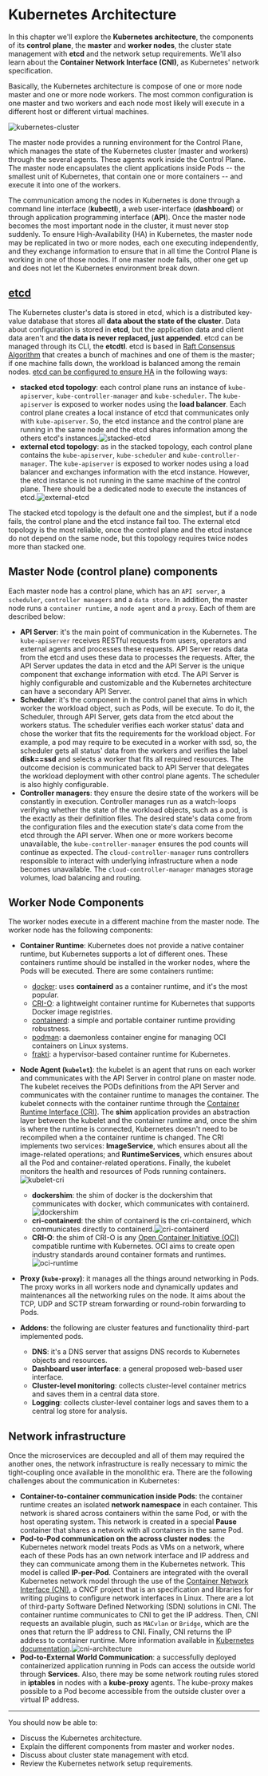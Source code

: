 # Kubernetes Architecture

In this chapter we'll explore the **Kubernetes architecture**, the components of its **control plane**, the **master** and **worker nodes**, the cluster state management with **etcd** and the network setup requirements. We'll also learn about the **Container Network Interface (CNI)**, as Kubernetes' network specification.

Basically, the Kubernetes architecture is compose of one or more node master and one or more node workers. The most common configuration is one master and two workers and each node most likely will execute in a different host or different virtual machines.

![kubernetes-cluster](https://courses.edx.org/assets/courseware/v1/51120ad23b216a6946e3c4ebef2106bf/asset-v1:LinuxFoundationX+LFS158x+3T2020+type@asset+block/arch-1.19-components-of-kubernetes.svg)

The master node provides a running environment for the Control Plane, which manages the state of the Kubernetes cluster (master and workers) through the several agents. These agents work inside the Control Plane. The master node encapsulates the client applications inside Pods -- the smallest unit of Kubernetes, that contain one or more containers -- and execute it into one of the workers.

The communication among the nodes in Kubernetes is done through a command line interface (**kubectl**), a web user-interface (**dashboard**) or through application programming interface (**API**). Once the master node becomes the most important node in the cluster, it must never stop suddenly. To ensure High-Availability (HA) in Kubernetes, the master node may be replicated in two or more nodes, each one executing independently, and they exchange information to ensure that in all time the Control Plane is working in one of those nodes. If one master node fails, other one get up and does not let the Kubernetes environment break down.

## [etcd](https://etcd.io/)

The Kubernetes cluster's data is stored in etcd, which is a distributed key-value database that stores all **data about the state of the cluster**. Data about configuration is stored in **etcd**, but the application data and client data aren't and **the data is never replaced, just appended**. etcd can be managed through its CLI, the **etcdtl**. etcd is based in [Raft Consensus Algorithm](https://web.stanford.edu/~ouster/cgi-bin/papers/raft-atc14) that creates a bunch of machines and one of them is the master; if one machine falls down, the workload is balanced among the remain nodes. [etcd can be configured to ensure HA](https://kubernetes.io/docs/setup/production-environment/tools/kubeadm/ha-topology/) in the following ways:

- **stacked etcd topology**:  each control plane runs an instance of `kube-apiserver`, `kube-controller-manager` and `kube-scheduler`. The `kube-apiserver` is exposed to worker nodes using the **load balancer**. Each control plane creates a local instance of etcd that communicates only with `kube-apiserver`. So, the etcd instance and the control plane are running in the same node and the etcd shares information among the others etcd's instances.![stacked-etcd](https://cdn.ttgtmedia.com/rms/onlineImages/itops-stacked_etcd-f_mobile.jpg)
- **external etcd topology**: as in the stacked topology, each control plane contains the `kube-apiserver`, `kube-scheduler` and `kube-controller-manager`. The `kube-apiserver` is exposed to worker nodes using a load balancer and exchanges information with the etcd instance. However, the etcd instance is not running in the same machine of the control plane. There should be a dedicated node to execute the instances of etcd.![external-etcd](https://cdn.ttgtmedia.com/rms/onlineImages/itops-external_etcd-f_mobile.jpg)

The stacked etcd topology is the default one and the simplest, but if a node fails, the control plane and the etcd instance fail too. The external etcd topology is the most reliable, once the control plane and the etcd instance do not depend on the same node, but this topology requires twice nodes more than stacked one.

## Master Node (control plane) components

Each master node has a control plane, which has an `API server`, a `scheduler`,  `controller managers` and a `data store`. In addition, the master node runs a `container runtime`, a `node agent` and a `proxy`. Each of them are described below:

- **API Server**: it's the main point of communication in the Kubernetes. The `kube-apiserver` receives RESTful requests from users, operators and external agents and processes these requests. API Server reads data from the etcd and uses these data to processes the requests. After, the API Server updates the data in etcd and the API Server is the unique component that exchange information with etcd. The API Server is highly configurable and customizable and the Kubernetes architecture can have a secondary API Server.
- **Scheduler**:  it's the component in the control panel that aims in which worker the workload object, such as Pods, will be execute. To do it, the Scheduler, through API Server, gets data from the etcd about the workers status. The scheduler verifies each worker status' data and chose the worker that fits the requirements for the workload object. For example, a pod may require to be executed in a worker with ssd, so, the scheduler gets all status' data from the workers and verifies the label **disk==ssd** and selects a worker that fits all required resources. The outcome decision is communicated back to API Server that delegates the workload deployment with other control plane agents. The scheduler is also highly configurable.
- **Controller managers**: they ensure the desire state of the workers will be constantly in execution. Controller manages run as a watch-loops verifying whether the state of the workload objects, such as a pod, is the exactly as their definition files. The desired state's data come from the configuration files and the execution state's data come from the etcd through the API server. When one or more workers become unavailable, the `kube-controller-manager` ensures the pod counts will continue as expected. The `cloud-controller-manager` runs controllers responsible to interact with underlying infrastructure when a node becomes unavailable. The `cloud-controller-manager` manages storage volumes, load balancing and routing.

## Worker Node Components

The worker nodes execute in a different machine from the master node. The worker node has the following components:

- **Container Runtime**: Kubernetes does not provide a native container runtime, but Kubernetes supports a lot of different ones. These containers runtime should be installed in the worker nodes, where the Pods will be executed. There are some containers runtime:
  - [docker](https://www.docker.com/): uses **containerd** as a container runtime, and it's the most popular.
  - [CRI-O](https://cri-o.io/): a lightweight container runtime for Kubernetes that supports Docker image registries.
  - [containerd](https://containerd.io/): a simple and portable container runtime providing robustness.
  - [podman](https://podman.io/): a daemonless container engine for managing OCI containers on Linux systems.
  - [frakti](https://github.com/kubernetes/frakti#frakti): a hypervisor-based container runtime for Kubernetes.
- **Node Agent (`kubelet`)**: the kubelet is an agent that runs on each worker and communicates with the API Server in control plane on master node. The kubelet receives the PODs definitions from the API Server and communicates with the container runtime to manages the container. The kubelet connects with the container runtime through the [Container Runtime Interface (CRI)](https://github.com/kubernetes/community/blob/master/contributors/devel/sig-node/container-runtime-interface.md). The **shim** application provides an abstraction layer between the kubelet and the container runtime and, once the shim is where the runtime is connected, Kubernetes doesn't need to be recompiled when a the container runtime is changed. The CRI implements two services: **ImageService**, which ensures about all the image-related operations; and **RuntimeServices**, which ensures about all the Pod and container-related operations. Finally, the kubelet monitors the health and resources of Pods running containers.![kubelet-cri](https://courses.edx.org/assets/courseware/v1/ab209f7c32ceb17ed43dcf6b66056cea/asset-v1:LinuxFoundationX+LFS158x+3T2020+type@asset+block/CRI.png)
  - **dockershim**: the shim of docker is the dockershim that communicates with docker, which communicates with containerd.![dockershim](https://courses.edx.org/assets/courseware/v1/aa11f8d767939eb27a989d12423e5ae6/asset-v1:LinuxFoundationX+LFS158x+3T2020+type@asset+block/dockershim.png)
  - **cri-containerd**: the shim of containerd is the cri-containerd, which communicates directly to containerd.![cri-containerd](https://courses.edx.org/assets/courseware/v1/4d76490e58857edcf3a9c335f46fdcb9/asset-v1:LinuxFoundationX+LFS158x+3T2020+type@asset+block/cri-containerd.png)
  - **CRI-O**: the shim of CRI-O is any [Open Container Initiative (OCI)](https://opencontainers.org/) compatible runtime with Kubernetes. OCI aims to create open industry standards around container formats and runtimes.![oci-runtime](https://cri-o.io/assets/images/architecture.png)

- **Proxy (`kube-proxy`)**: it manages all the things around networking in Pods. The proxy works in all workers node and dynamically updates and maintenances all the networking rules on the node. It aims about the TCP, UDP and SCTP stream forwarding or round-robin forwarding to Pods.
- **Addons**: the following are cluster features and functionality third-part implemented pods.
  - **DNS**: it's a DNS server that assigns DNS records to Kubernetes objects and resources.
  - **Dashboard user interface**: a general proposed web-based user interface.
  - **Cluster-level monitoring**: collects cluster-level container metrics and saves them in a central data store.
  - **Logging**: collects cluster-level container logs and saves them to a central log store for analysis.

## Network infrastructure

Once the microservices are decoupled and all of them may required the another ones, the network infrastructure is really necessary to mimic the tight-coupling once available in the monolithic era. There are the following challenges about the communication in Kubernetes:

- **Container-to-container communication inside Pods**: the container runtime creates an isolated **network namespace** in each container. This network is shared across containers within the same Pod, or with the host operating system. This network is created in a special **Pause** container that shares a network with all containers in the same Pod.
- **Pod-to-Pod communication on the across cluster nodes**: the Kubernetes network model treats Pods as VMs on a network, where each of these Pods has an own network interface and IP address and they can communicate among them in the Kubernetes network. This model is called **IP-per-Pod**. Containers are integrated with the overall Kubernetes network model through the use of the [Container Network Interface (CNI)](https://github.com/containernetworking/cni), a CNCF project that is an specification and libraries for writing plugins to configure network interfaces in Linux. There are a lot of third-party Software Defined Networking (SDN) solutions in CNI. The container runtime communicates to CNI to get the IP address. Then, CNI requests an available plugin, such as `MACvlan` or `Bridge`, which are the ones that return the IP address to CNI. Finally, CNI returns the IP address to container runtime. More information available in [Kubernetes documentation](https://kubernetes.io/docs/concepts/cluster-administration/networking/).![cni-architecture](https://courses.edx.org/assets/courseware/v1/e7f4f4c4b79ffd11fb57659d8558943b/asset-v1:LinuxFoundationX+LFS158x+3T2020+type@asset+block/Container_Network_Interface_CNI.png)
- **Pod-to-External World Communication**: a successfully deployed containerized application running in Pods can access the outside world through **Services**. Also, there may be some network routing rules stored in **iptables** in nodes with a **kube-proxy** agents. The kube-proxy makes possible to a Pod become accessible from the outside cluster over a virtual IP address.

---

You should now be able to:

- Discuss the Kubernetes architecture.
- Explain the different components from master and worker nodes.
- Discuss about cluster state management with etcd.
- Review the Kubernetes network setup requirements.